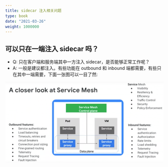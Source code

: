 ```yaml
---
title: sidecar 注入相关问题
type: book
date: "2021-03-26"
weight: 1000000
---
```


## 可以只在一端注入 sidecar 吗？

* Q: 只在客户端和服务端其中一方注入 sidecar，是否能够正常工作呢？
* A: 一般是建议都注入。有些功能在 outbound 和 inbound 端都需要，有些只在其中一端需要，下面一张图可以一目了然:

![](1.png)

